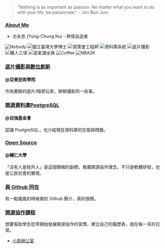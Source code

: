 > "Nothing is as important as passion. No matter what you want to do with your life, be passionate." - Jon Bon Jovi

### [About Me](http://ycku.csie.org)
- 古永忠 (Yung-Chung Ku) - 熱情自造者

![Nobody](https://img.shields.io/badge/創辦人-台灣PostgreSQL使用者社群-blue.svg)
![國立臺灣大學博士](https://img.shields.io/badge/Ph.D.-國立臺灣大學-blue.svg)
![資策會工程師](https://img.shields.io/badge/Engineer-III-blue.svg)
![資料庫系統](https://img.shields.io/badge/Distributed-Database-orange.svg)
![底片攝影](https://img.shields.io/badge/Film-Love-red.svg)
![鐵人三項](https://img.shields.io/badge/Triathlon-Enjoy-brightgreen.svg)
![高氧潛水員](https://img.shields.io/badge/Enriched%20Air-Scuba-yellow.svg)
![Coffee](https://img.shields.io/badge/手沖咖啡-心情-brightgreen.svg)
![NBA2K](https://img.shields.io/badge/Point%20Guard-NBA2K-red.svg)


### [底片攝影與數位創新](https://goo.gl/Ubw87b)
#### @亞東技術學院
作為業餘的底片/暗房玩家，聊聊攝影的一些事。

### [開源資料庫PostgreSQL](https://goo.gl/vFQxea)
#### @自強基金會
認識 PostgreSQL，也介紹現在資料庫的生態與問題。

### [Open Source](https://gitpitch.com/ycku/pitches?p=opensource) 
#### @輔仁大學
「沒有人是局外人」是這個簡報的副標，推廣開源協作理念，不只是軟體研發，也是公民社會的實現。

### [與 Github 同在](https://gitpitch.com/ycku/pitches?p=stay_with_github)
有一點瘋瘋的時候做的 Github 簡介，真的很簡。

### [開源協作課程](https://gitpitch.com/ycku/pitches?p=collaboration)
想要幫助學生從零開始發展開源協作的習慣，建立自己的履歷表，就在每一天的日常。
- [小島辦公室](https://mini-island.github.io)


